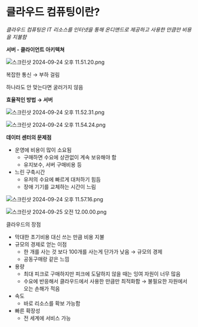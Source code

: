 # 클라우드 컴퓨팅이란?

*클라우드 컴퓨팅은 IT 리소스를 인터넷을 통해 온디맨드로 제공하고 사용한 만큼만 비용을 지불함*

**서버 - 클라이언트 아키텍쳐**

![스크린샷 2024-09-24 오후 11.51.20.png](%E1%84%8F%E1%85%B3%E1%86%AF%E1%84%85%E1%85%A1%E1%84%8B%E1%85%AE%E1%84%83%E1%85%B3%20%E1%84%8F%E1%85%A5%E1%86%B7%E1%84%91%E1%85%B2%E1%84%90%E1%85%B5%E1%86%BC%E1%84%8B%E1%85%B5%E1%84%85%E1%85%A1%E1%86%AB%2010bac785293b80e7b053d5a104d2d51a/%25E1%2584%2589%25E1%2585%25B3%25E1%2584%258F%25E1%2585%25B3%25E1%2584%2585%25E1%2585%25B5%25E1%2586%25AB%25E1%2584%2589%25E1%2585%25A3%25E1%2586%25BA_2024-09-24_%25E1%2584%258B%25E1%2585%25A9%25E1%2584%2592%25E1%2585%25AE_11.51.20.png)

복잡한 통신 → 부하 걸림

하나라도 안 맞는다면 굴러가지 않음

**효율적인 방법 → 서버**

![스크린샷 2024-09-24 오후 11.52.31.png](%E1%84%8F%E1%85%B3%E1%86%AF%E1%84%85%E1%85%A1%E1%84%8B%E1%85%AE%E1%84%83%E1%85%B3%20%E1%84%8F%E1%85%A5%E1%86%B7%E1%84%91%E1%85%B2%E1%84%90%E1%85%B5%E1%86%BC%E1%84%8B%E1%85%B5%E1%84%85%E1%85%A1%E1%86%AB%2010bac785293b80e7b053d5a104d2d51a/%25E1%2584%2589%25E1%2585%25B3%25E1%2584%258F%25E1%2585%25B3%25E1%2584%2585%25E1%2585%25B5%25E1%2586%25AB%25E1%2584%2589%25E1%2585%25A3%25E1%2586%25BA_2024-09-24_%25E1%2584%258B%25E1%2585%25A9%25E1%2584%2592%25E1%2585%25AE_11.52.31.png)

![스크린샷 2024-09-24 오후 11.54.24.png](%E1%84%8F%E1%85%B3%E1%86%AF%E1%84%85%E1%85%A1%E1%84%8B%E1%85%AE%E1%84%83%E1%85%B3%20%E1%84%8F%E1%85%A5%E1%86%B7%E1%84%91%E1%85%B2%E1%84%90%E1%85%B5%E1%86%BC%E1%84%8B%E1%85%B5%E1%84%85%E1%85%A1%E1%86%AB%2010bac785293b80e7b053d5a104d2d51a/%25E1%2584%2589%25E1%2585%25B3%25E1%2584%258F%25E1%2585%25B3%25E1%2584%2585%25E1%2585%25B5%25E1%2586%25AB%25E1%2584%2589%25E1%2585%25A3%25E1%2586%25BA_2024-09-24_%25E1%2584%258B%25E1%2585%25A9%25E1%2584%2592%25E1%2585%25AE_11.54.24.png)

**데이터 센터의 문제점**

- 운영에 비용이 많이 소요됨
    - 구매하면 수요에 상관없이 계속 보유해야 함
    - 유지보수, 서버 구매비용 등
- 느린 구축시간
    - 유저의 수요에 빠르게 대처하기 힘듬
    - 장애 기기를 교체하는 시간이 느림

![스크린샷 2024-09-24 오후 11.57.16.png](%E1%84%8F%E1%85%B3%E1%86%AF%E1%84%85%E1%85%A1%E1%84%8B%E1%85%AE%E1%84%83%E1%85%B3%20%E1%84%8F%E1%85%A5%E1%86%B7%E1%84%91%E1%85%B2%E1%84%90%E1%85%B5%E1%86%BC%E1%84%8B%E1%85%B5%E1%84%85%E1%85%A1%E1%86%AB%2010bac785293b80e7b053d5a104d2d51a/%25E1%2584%2589%25E1%2585%25B3%25E1%2584%258F%25E1%2585%25B3%25E1%2584%2585%25E1%2585%25B5%25E1%2586%25AB%25E1%2584%2589%25E1%2585%25A3%25E1%2586%25BA_2024-09-24_%25E1%2584%258B%25E1%2585%25A9%25E1%2584%2592%25E1%2585%25AE_11.57.16.png)

![스크린샷 2024-09-25 오전 12.00.00.png](%E1%84%8F%E1%85%B3%E1%86%AF%E1%84%85%E1%85%A1%E1%84%8B%E1%85%AE%E1%84%83%E1%85%B3%20%E1%84%8F%E1%85%A5%E1%86%B7%E1%84%91%E1%85%B2%E1%84%90%E1%85%B5%E1%86%BC%E1%84%8B%E1%85%B5%E1%84%85%E1%85%A1%E1%86%AB%2010bac785293b80e7b053d5a104d2d51a/%25E1%2584%2589%25E1%2585%25B3%25E1%2584%258F%25E1%2585%25B3%25E1%2584%2585%25E1%2585%25B5%25E1%2586%25AB%25E1%2584%2589%25E1%2585%25A3%25E1%2586%25BA_2024-09-25_%25E1%2584%258B%25E1%2585%25A9%25E1%2584%258C%25E1%2585%25A5%25E1%2586%25AB_12.00.00.png)

클라우드의 장점

- 막대한 초기비용 대신 쓰는 만큼 비용 지불
- 규모의 경제로 얻는 이점
    - 한 개를 사는 것 보다 100개를 사는게 단가가 낮음 → 규모의 경제
    - 공동구매랑 같은 느낌
- 용량
    - 최대 피크로 구매하지만 피크에 도달하지 않을 때는 잉여 자원이 너무 많음
    - 수요에 반응해서 클라우드에서 사용한 만큼만 최적화함 → 불필요한 자원에서 오는 손해가 적음
- 속도
    - 바로 리소스를 확보 가능함
- 빠른 확장성
    - 전 세계에 서비스 가능